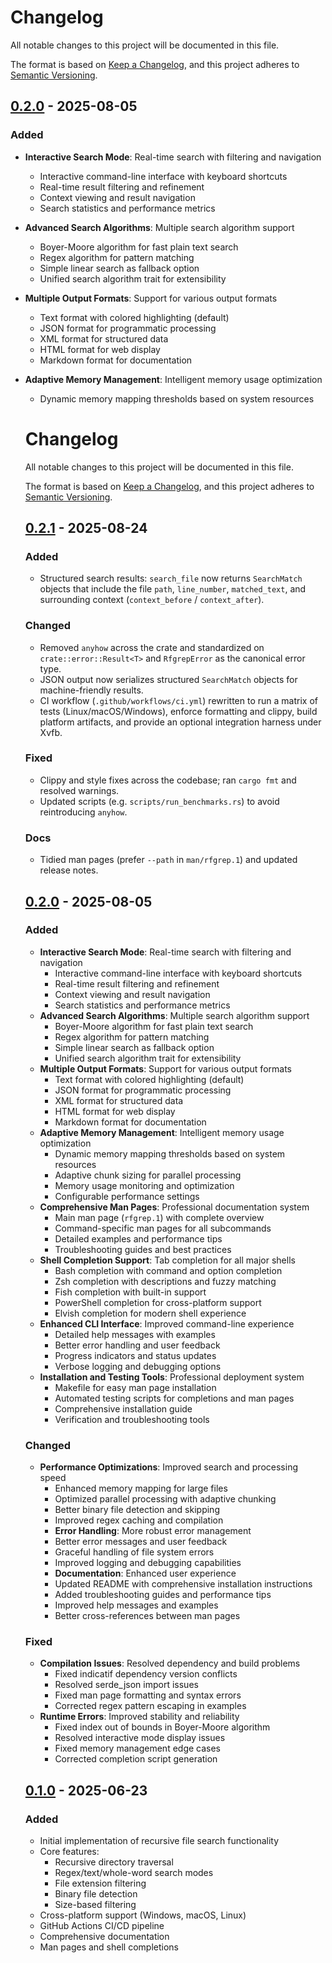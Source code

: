 # Changelog
All notable changes to this project will be documented in this file.

The format is based on [Keep a Changelog](https://keepachangelog.com/en/1.0.0/),
and this project adheres to [Semantic Versioning](https://semver.org/spec/v2.0.0.html).

## [0.2.0] - 2025-08-05

### Added
- **Interactive Search Mode**: Real-time search with filtering and navigation
  - Interactive command-line interface with keyboard shortcuts
  - Real-time result filtering and refinement
  - Context viewing and result navigation
  - Search statistics and performance metrics
- **Advanced Search Algorithms**: Multiple search algorithm support
  - Boyer-Moore algorithm for fast plain text search
  - Regex algorithm for pattern matching
  - Simple linear search as fallback option
  - Unified search algorithm trait for extensibility
- **Multiple Output Formats**: Support for various output formats
  - Text format with colored highlighting (default)
  - JSON format for programmatic processing
  - XML format for structured data
  - HTML format for web display
  - Markdown format for documentation
- **Adaptive Memory Management**: Intelligent memory usage optimization
  - Dynamic memory mapping thresholds based on system resources
  # Changelog
  All notable changes to this project will be documented in this file.

  The format is based on [Keep a Changelog](https://keepachangelog.com/en/1.0.0/),
  and this project adheres to [Semantic Versioning](https://semver.org/spec/v2.0.0.html).

  ## [0.2.1] - 2025-08-24

  ### Added
  - Structured search results: `search_file` now returns `SearchMatch` objects that include the file `path`, `line_number`, `matched_text`, and surrounding context (`context_before` / `context_after`).

  ### Changed
  - Removed `anyhow` across the crate and standardized on `crate::error::Result<T>` and `RfgrepError` as the canonical error type.
  - JSON output now serializes structured `SearchMatch` objects for machine-friendly results.
  - CI workflow (`.github/workflows/ci.yml`) rewritten to run a matrix of tests (Linux/macOS/Windows), enforce formatting and clippy, build platform artifacts, and provide an optional integration harness under Xvfb.

  ### Fixed
  - Clippy and style fixes across the codebase; ran `cargo fmt` and resolved warnings.
  - Updated scripts (e.g. `scripts/run_benchmarks.rs`) to avoid reintroducing `anyhow`.

  ### Docs
  - Tidied man pages (prefer `--path` in `man/rfgrep.1`) and updated release notes.

  ## [0.2.0] - 2025-08-05

  ### Added
  - **Interactive Search Mode**: Real-time search with filtering and navigation
    - Interactive command-line interface with keyboard shortcuts
    - Real-time result filtering and refinement
    - Context viewing and result navigation
    - Search statistics and performance metrics
  - **Advanced Search Algorithms**: Multiple search algorithm support
    - Boyer-Moore algorithm for fast plain text search
    - Regex algorithm for pattern matching
    - Simple linear search as fallback option
    - Unified search algorithm trait for extensibility
  - **Multiple Output Formats**: Support for various output formats
    - Text format with colored highlighting (default)
    - JSON format for programmatic processing
    - XML format for structured data
    - HTML format for web display
    - Markdown format for documentation
  - **Adaptive Memory Management**: Intelligent memory usage optimization
    - Dynamic memory mapping thresholds based on system resources
    - Adaptive chunk sizing for parallel processing
    - Memory usage monitoring and optimization
    - Configurable performance settings
  - **Comprehensive Man Pages**: Professional documentation system
    - Main man page (`rfgrep.1`) with complete overview
    - Command-specific man pages for all subcommands
    - Detailed examples and performance tips
    - Troubleshooting guides and best practices
  - **Shell Completion Support**: Tab completion for all major shells
    - Bash completion with command and option completion
    - Zsh completion with descriptions and fuzzy matching
    - Fish completion with built-in support
    - PowerShell completion for cross-platform support
    - Elvish completion for modern shell experience
  - **Enhanced CLI Interface**: Improved command-line experience
    - Detailed help messages with examples
    - Better error handling and user feedback
    - Progress indicators and status updates
    - Verbose logging and debugging options
  - **Installation and Testing Tools**: Professional deployment system
    - Makefile for easy man page installation
    - Automated testing scripts for completions and man pages
    - Comprehensive installation guide
    - Verification and troubleshooting tools

  ### Changed
  - **Performance Optimizations**: Improved search and processing speed
    - Enhanced memory mapping for large files
    - Optimized parallel processing with adaptive chunking
    - Better binary file detection and skipping
    - Improved regex caching and compilation
    - **Error Handling**: More robust error management
    - Better error messages and user feedback
    - Graceful handling of file system errors
    - Improved logging and debugging capabilities
    - **Documentation**: Enhanced user experience
    - Updated README with comprehensive installation instructions
    - Added troubleshooting guides and performance tips
    - Improved help messages and examples
    - Better cross-references between man pages

  ### Fixed
  - **Compilation Issues**: Resolved dependency and build problems
    - Fixed indicatif dependency version conflicts
    - Resolved serde_json import issues
    - Fixed man page formatting and syntax errors
    - Corrected regex pattern escaping in examples
  - **Runtime Errors**: Improved stability and reliability
    - Fixed index out of bounds in Boyer-Moore algorithm
    - Resolved interactive mode display issues
    - Fixed memory management edge cases
    - Corrected completion script generation

  ## [0.1.0] - 2025-06-23

  ### Added
  - Initial implementation of recursive file search functionality
  - Core features:
    - Recursive directory traversal
    - Regex/text/whole-word search modes
    - File extension filtering
    - Binary file detection
    - Size-based filtering
  - Cross-platform support (Windows, macOS, Linux)
  - GitHub Actions CI/CD pipeline
  - Comprehensive documentation
  - Man pages and shell completions

  [Unreleased]: https://github.com/kh3rld/rfgrep/compare/v0.2.1...HEAD
  [0.2.1]: https://github.com/kh3rld/rfgrep/compare/v0.2.0...v0.2.1
  [0.2.0]: https://github.com/kh3rld/rfgrep/compare/v0.1.0...v0.2.0
  [0.1.0]: https://github.com/kh3rld/rfgrep/releases/tag/v0.1.0
